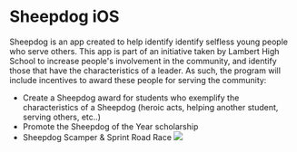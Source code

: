 # Sheepdog iOS
Sheepdog is an app created to help identify identify selfless young people who serve others. This app is part of an initiative taken by Lambert High School to increase people's involvement in the community, and identify those that have the characteristics of a leader.
As such, the program will include incentives to award these people for serving the community:
* Create a Sheepdog award for students who exemplify the characteristics of a Sheepdog (heroic acts, helping another student, serving others, etc..) 
* Promote the Sheepdog of the Year scholarship
* Sheepdog Scamper & Sprint Road Race
![](https://i.imgur.com/iW1wHHj.png)

